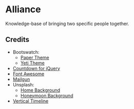 # Alliance
Knowledge-base of bringing two specific people together.

## Credits
- Bootswatch:
  - [Paper Theme](https://bootswatch.com/paper/)
  - [Yeti Theme](https://bootswatch.com/yeti/)
- [Countdown for jQuery](http://keith-wood.name/countdown.html)
- [Font Awesome](https://fortawesome.io/)
- [Mailgun](https://mailgun.com/)
- Unsplash:
  - [Home Background](https://unsplash.com/photos/HsG4OEPqGYc)
  - [Honeymoon Background](https://unsplash.com/photos/cpDPdO_2NLU)
- [Vertical Timeline](https://codyhouse.co/gem/vertical-timeline/)
